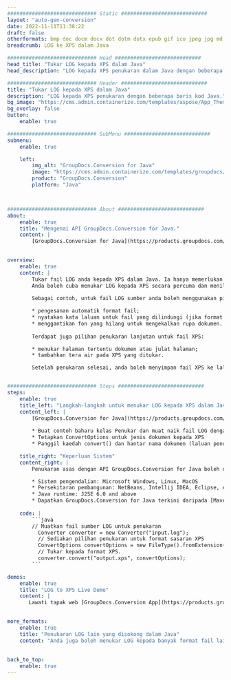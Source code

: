 ```yaml
---
############################# Static ############################
layout: "auto-gen-conversion"
date: 2022-11-11T11:38:22
draft: false
otherformats: bmp doc docm docx dot dotm dotx epub gif ico jpeg jpg md odt ott pdf png psd rtf tex tif tiff txt xps
breadcrumb: LOG ke XPS dalam Java

############################# Head ############################
head_title: "Tukar LOG kepada XPS dalam Java"
head_description: "LOG kepada XPS penukaran dalam Java dengan beberapa baris kod. Tukar lebih 160 format fail menggunakan API penukaran dokumen GroupDocs untuk Java"

############################# Header ############################
title: "Tukar LOG kepada XPS dalam Java"
description: "LOG kepada XPS penukaran dengan beberapa baris kod Java."
bg_image: "https://cms.admin.containerize.com/templates/aspose/App_Themes/V3/images/bg/header1.png"
bg_overlay: false
button:
    enable: true

############################# SubMenu ############################
submenu:
    enable: true

    left:
        img_alt: "GroupDocs.Conversion for Java"
        image: "https://cms.admin.containerize.com/templates/groupdocs/images/product-logos/90x90-noborder/groupdocs-conversion-java.png"
        product: "GroupDocs.Conversion"
        platform: "Java"



############################# About ############################
about:
    enable: true
    title: "Mengenai API GroupDocs.Conversion for Java."
    content: |
        [GroupDocs.Conversion for Java](https://products.groupdocs.com/conversion/java/) ialah API penukaran format fail lanjutan untuk menukar antara imej popular dan format dokumen seperti Microsoft Office, OpenDocument, PDF, HTML, e-mel, CAD. dan banyak lagi dengan hanya beberapa baris kod. API asli secara automatik mengesan format dokumen asal dan menawarkan banyak pilihan untuk menyesuaikan dokumen yang ditukar. Bersama-sama dengan fungsi mengekstrak maklumat daripada dokumen, ia juga menyokong caching hasil penukaran ke cakera tempatan secara lalai. Walau bagaimanapun, sebarang jenis storan cache boleh disokong dengan melaksanakan antara muka yang sesuai - Amazon S3, Dropbox, Google Drive, Windows Azure, Reddis atau mana-mana yang lain.
    

overview:
    enable: true
    content: |
        Tukar fail LOG anda kepada XPS dalam Java. Ia hanya memerlukan beberapa baris kod Java pada mana-mana platform pilihan anda, seperti Windows, Linux, macOS.
        Anda boleh cuba menukar LOG kepada XPS secara percuma dan menilai kualiti hasil penukaran. Bersama-sama dengan skrip penukaran fail mudah, anda boleh mencuba pilihan yang lebih canggih untuk memuatkan fail sumber LOG dan menyimpan output XPS. 
        
        Sebagai contoh, untuk fail LOG sumber anda boleh menggunakan pilihan pemuatan berikut:

        * pengesanan automatik format fail;
        * nyatakan kata laluan untuk fail yang dilindungi (jika format fail menyokongnya);
        * menggantikan fon yang hilang untuk mengekalkan rupa dokumen.
        
        Terdapat juga pilihan penukaran lanjutan untuk fail XPS:

        * menukar halaman tertentu dokumen atau julat halaman;
        * tambahkan tera air pada XPS yang ditukar.

        Setelah penukaran selesai, anda boleh menyimpan fail XPS ke laluan fail setempat anda atau ke mana-mana storan pihak ketiga seperti FTP, Amazon S3, Google Drive, Dropbox dll. Sila ambil perhatian - untuk menukar LOG kepada XPS, anda tidak perlu memasang sebarang perisian tambahan, seperti MS Office, Open Office, Adobe Acrobat Reader dsb.


############################# Steps ############################
steps:
    enable: true
    title_left: "Langkah-langkah untuk menukar LOG kepada XPS dalam Java"
    content_left: |
        [GroupDocs.Conversion for Java](https://products.groupdocs.com/conversion/java/) membenarkan pembangun menukar fail LOG kepada XPS dengan mudah dengan beberapa baris kod.
        
        * Buat contoh baharu kelas Penukar dan muat naik fail LOG dengan laluan penuh
        * Tetapkan ConvertOptions untuk jenis dokumen kepada XPS
        * Panggil kaedah convert() dan hantar nama dokumen (laluan penuh) dan format (XPS) sebagai parameter

    title_right: "Keperluan Sistem"
    content_right: |
        Penukaran asas dengan API GroupDocs.Conversion for Java boleh dilakukan dengan hanya beberapa baris kod. API kami disokong pada semua platform dan sistem pengendalian utama. Sebelum melaksanakan kod di bawah, pastikan anda mempunyai prasyarat berikut dipasang pada sistem anda.

        * Sistem pengendalian: Microsoft Windows, Linux, MacOS
        * Persekitaran pembangunan: NetBeans, Intellij IDEA, Eclipse, etc.
        * Java runtime: J2SE 6.0 and above
        * Dapatkan GroupDocs.Conversion for Java terkini daripada [Maven](https://repository.groupdocs.com/webapp/#/artifacts/browse/tree/General/repo/com/groupdocs/groupdocs-conversion)
         
    code: |
        ```java    
        // Muatkan fail sumber LOG untuk penukaran
          Converter converter = new Converter("input.log");
          // Sediakan pilihan penukaran untuk format sasaran XPS
          ConvertOptions convertOptions = new FileType().fromExtension("xps").getConvertOptions();
          // Tukar kepada format XPS.
          converter.convert("output.xps", convertOptions);
        ```

demos:
    enable: true
    title: "LOG to XPS Live Demo"
    content: |
       Lawati tapak web [GroupDocs.Conversion App](https://products.groupdocs.app/conversion/family) kami dan cuba LOG kepada XPS penukaran sekarang. Demo percuma mempunyai faedah berikut
          

more_formats:
    enable: true
    title: "Penukaran LOG lain yang disokong dalam Java"
    content: "Anda juga boleh menukar LOG kepada banyak format fail lain. Sila lihat senarai di bawah."
       
       
back_to_top:
    enable: true
---
```

